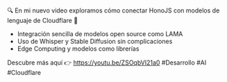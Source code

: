 🔍 En mi nuevo video exploramos cómo conectar HonoJS con modelos de lenguaje de Cloudflare 🚀

- Integración sencilla de modelos open source como LAMA
- Uso de Whisper y Stable Diffusion sin complicaciones
- Edge Computing y modelos como librerías

Descubre más aquí 👉 https://youtu.be/ZSOqbVI21a0 #Desarrollo #AI #Cloudflare
